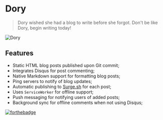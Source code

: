 # Dory

> Dory wished she had a blog to write before she forgot.
> Don't be like Dory, begin writing today!

![Dory](http://vignette2.wikia.nocookie.net/disney/images/e/ef/Dory-FN.png/revision/latest?cb=20131111070226)

## Features

* Static HTML blog posts published upon Git commit;
* Integrates Disqus for post commenting;
* Native Markdown support for formatting blog posts;
* Ping servers to notify of blog updates;
* Automatic publishing to [Surge.sh](http://surge.sh/) for each post;
* Uses `ServiceWorker` for offline support;
* Push messaging for notifying users of added posts;
* Background sync for offline comments when not using Disqus;

[![forthebadge](http://forthebadge.com/images/badges/built-with-love.svg)](http://forthebadge.com)
